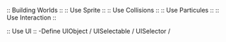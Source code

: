 :: Building Worlds ::
::   Use Sprite    :: 
:: Use Collisions  :: 
:: Use Particules  ::
:: Use Interaction :: 

::     Use UI      ::
-Define UIObject / UISelectable / UISelector / 
